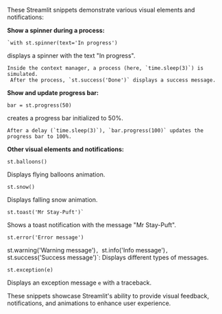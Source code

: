 These Streamlit snippets demonstrate various visual elements and notifications:

**Show a spinner during a process:**

    `with st.spinner(text='In progress')
displays a spinner with the text "In progress".

    Inside the context manager, a process (here, `time.sleep(3)`) is simulated.
     After the process, `st.success('Done')` displays a success message.

**Show and update progress bar:**

    bar = st.progress(50)
creates a progress bar initialized to 50%.

    After a delay (`time.sleep(3)`), `bar.progress(100)` updates the progress bar to 100%.

**Other visual elements and notifications:**

    st.balloons()
 Displays flying balloons animation.

    st.snow()
Displays falling snow animation.

    st.toast('Mr Stay-Puft')`
 Shows a toast notification with the message "Mr Stay-Puft".

    st.error('Error message')
st.warning('Warning message')`, `st.info('Info message')`, `st.success('Success message')`: Displays different types of messages.

    st.exception(e)
Displays an exception message `e` with a traceback.

These snippets showcase Streamlit's ability to provide visual feedback, notifications, and animations to enhance user experience.